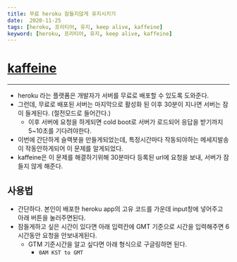 ```yaml
---
title: 무료 heroku 잠들지않게 유지시키기
date:  2020-11-25
tags: [heroku, 프리티어, 유지, keep alive, kaffeine]
keyword: [heroku, 프리티어, 유지, keep alive, kaffeine]
---
```


# [kaffeine](http://kaffeine.herokuapp.com/)
---
- heroku 라는 플랫폼은 개발자가 서버를 무료로 배포할 수 있도록 도와준다.
- 그런데, 무료로 배포된 서버는 마지막으로 활성화 된 이후 30분이 지나면 서버는 잠이 들게된다. (절전모드로 들어간다.)
	- 이후 서버에 요청을 하게되면 cold boot로 서버가 로드되어 응답을 받기까지 5~10초를 기다려야한다.
- 이번에 간단하게 슬랙봇을 만들게되었는데, 특정시간마다 작동되야하는 메세지발송이 작동안하게되어 이 문제를 알게되었다.
- kaffeine은 이 문제를 해결하기위해 30분마다 등록된 url에 요청을 보내, 서버가 잠들지 않게 해준다.

## 사용법
- 간단하다. 본인이 배포한 heroku app의 고유 코드를 가운데 input창에 넣어주고 아래 버튼을 눌러주면된다.
- 잠들게하고 싶은 시간이 있다면 아래 입력칸에 GMT 기준으로 시간을 입력해주면 6시간동안 요청을 안보내게된다.
	- GTM 기준시간을 알고 싶다면 아래 형식으로 구글링하면 된다.
		- `0AM KST to GMT`
